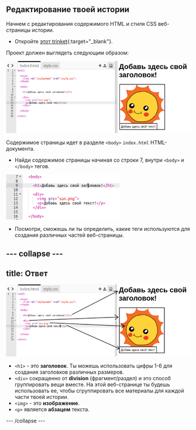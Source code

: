 ## Редактирование твоей истории

Начнем с редактирования содержимого HTML и стиля CSS веб-страницы истории.

+ Откройте [этот trinket](https://trinket.io/html/84be3b0fd2){:target="_blank"}.

Проект должен выглядеть следующим образом:

![скриншот](images/story-starter.png)

Содержимое страницы идет в разделе `<body>` `index.html` HTML-документа.

+ Найди содержимое страницы начиная со строки 7, внутри `<body>` и `</body>` тегов.

![скриншот](images/story-html.png)

+ Посмотри, сможешь ли ты определить, какие теги используются для создания различных частей веб-страницы.

--- collapse ---
---
title: Ответ
---

![скриншот](images/story-elements.png)

+ `<h1>` - это **заголовок**. Ты можешь использовать цифры 1-6 для создания заголовков различных размеров.
+ `<div>` сокращенно от **division** (фрагмент/раздел) и это способ группировать вещи вместе. На этой веб-странице ты будешь использовать ее, чтобы сгруппировать все материалы для каждой части твоей истории.
+ `<img>` - это **изображение**.
+ `<p>` является **абзацем** текста.

--- /collapse ---